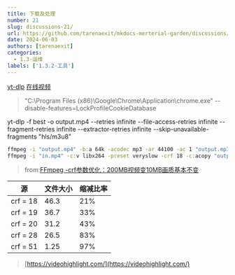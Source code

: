 ```yaml
---
title: 下载及处理
number: 21
slug: discussions-21/
url: https://github.com/tarenaexit/mkdocs-merterial-garden/discussions/21
date: 2024-06-03
authors: [tarenaexit]
categories: 
  - 1.3-运维
labels: ['1.3.2-工具']
---
```


[yt-dlp](https://github.com/yt-dlp/yt-dlp) [在线视频](https://n.dingtalk.com/dingding/live-room/index.html?roomId=1lLjy3babj5cRDOE)
> "C:\Program Files (x86)\Google\Chrome\Application\chrome.exe" --disable-features=LockProfileCookieDatabase

yt-dlp -f best -o output.mp4 --retries infinite  --file-access-retries infinite --fragment-retries infinite --extractor-retries infinite --skip-unavailable-fragments "hls/m3u8"

``` bat
ffmpeg -i "output.mp4" -b:a 64k -acodec mp3 -ar 44100 -ac 1 "output.mp3"
ffmpeg -i "in.mp4" -c:v libx264 -preset veryslow -crf 18 -c:acopy "output.mp4"
```
> from:[FFmpeg -crf参数优化：200MB视频变10MB画质基本不变](https://cloud.tencent.com/developer/article/1871779)

| 源        | 文件大小 | 缩减比率 |
|----------|------|------|
| crf = 18 | 46.3 | 21%  |
| crf = 19 | 36.7 | 33%  |
| crf = 20 | 31.2 | 43%  |
| crf = 28 | 26.5 | 83%  |
| crf = 51 | 1.25 | 97%  |

>[https://videohighlight.com/](https://videohighlight.com/)

<script src="https://giscus.app/client.js"
	data-repo="tarenaexit/mkdocs-merterial-garden"
	data-repo-id="RR_kgDOL4wNPw"
	data-mapping="number"
	data-term="21"
	data-reactions-enabled="1"
	data-emit-metadata="0"
	data-input-position="bottom"
	data-theme="light"
	data-lang="zh-CN"
	crossorigin="anonymous"
	async>
</script>
